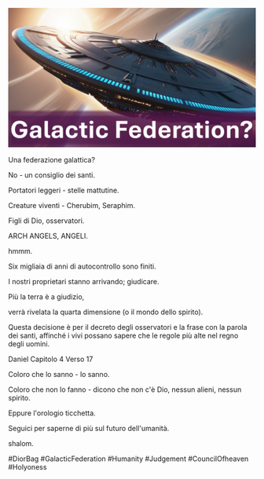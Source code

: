 ![Video cover image](../cover.jpg "cover photo")

Una federazione galattica?

No - un consiglio dei santi.

Portatori leggeri - stelle mattutine.

Creature viventi - Cherubim, Seraphim.

Figli di Dio, osservatori.

ARCH ANGELS, ANGELI.

hmmm.

Six migliaia di anni di autocontrollo sono finiti.

I nostri proprietari stanno arrivando; giudicare.

Più la terra è a giudizio,

verrà rivelata la quarta dimensione (o il mondo dello spirito).

Questa decisione è per il decreto degli osservatori e la frase con la parola dei santi, affinché i vivi possano sapere che le regole più alte nel regno degli uomini.

Daniel Capitolo 4 Verso 17

Coloro che lo sanno - lo sanno.

Coloro che non lo fanno - dicono che non c'è Dio, nessun alieni, nessun spirito.

Eppure l'orologio ticchetta.

Seguici per saperne di più sul futuro dell'umanità.

shalom.

#DiorBag #GalacticFederation #Humanity #Judgement #CouncilOfheaven #Holyoness